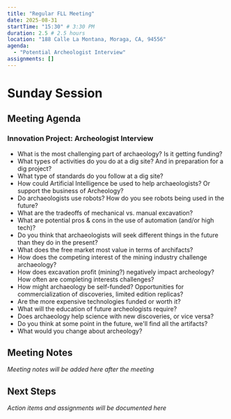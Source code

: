 ```yaml
---
title: "Regular FLL Meeting"
date: 2025-08-31
startTime: "15:30" # 3:30 PM
duration: 2.5 # 2.5 hours
location: "188 Calle La Montana, Moraga, CA, 94556"
agenda:
  - "Potential Archeologist Interview"
assignments: []
---
```


# Sunday Session

## Meeting Agenda

### Innovation Project: Archeologist Interview
- What is the most challenging part of archaeology?  Is it getting funding?  
- What types of activities do you do at a dig site?  And in preparation for a dig project?
- What type of standards do you follow at a dig site?
- How could Artificial Intelligence be used to help archaeologists?   Or support the business of Archeology?
- Do archaeologists use robots?  How do you see robots being used in the future?
- What are the tradeoffs of mechanical vs. manual excavation?
- What are potential pros & cons in the use of automation (and/or high tech)?
- Do you think that archaeologists will seek different things in the future than they do in the present?
- What does the free market most value in terms of archifacts?
- How does the competing interest of the mining industry challenge archaeology?  
- How does excavation profit (mining?) negatively impact archeology?  How often are completing interests challenges?
- How might archaeology be self-funded?  Opportunities for commercialization of discoveries, limited edition replicas?
- Are the more expensive technologies funded or worth it?
-  What will the education of future archeologists require?
- Does archaeology help science with new discoveries, or vice versa?
- Do you think at some point in the future, we'll find all the artifacts?
- What would you change about archeology?

## Meeting Notes

*Meeting notes will be added here after the meeting*

## Next Steps

*Action items and assignments will be documented here*